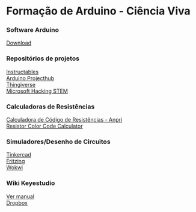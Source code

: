 # Formação de Arduino - Ciência Viva

### Software Arduino
<a href="https://www.arduino.cc/en/software">Download</a>

### Repositórios de projetos
<p><a href="https://www.instructables.com/">Instructables</a></br>
<a href="https://projecthub.arduino.cc/">Arduino Projecthub</a></br>
<a href="https://www.thingiverse.com/">Thingiverse</a></br>
<a href="https://learn.microsoft.com/en-us/training/educator-center/instructor-materials/hacking-stem">Microsoft Hacking STEM</a></p>

### Calculadoras de Resistências
<p><a href="https://drive.google.com/file/d/1LVYWyIIJiPt1darEIC3YHCYrMnjf5brD/view?usp=sharing">Calculadora de Código de Resistências - Anpri</a></br>
<a href="https://www.digikey.ca/en/resources/conversion-calculators/conversion-calculator-resistor-color-code">Resistor Color Code Calculator</a></p>

### Simuladores/Desenho de Circuitos
<p><a href="https://www.tinkercad.com/">Tinkercad</a></br>
<a href="https://fritzing.org/download/0.9.3b/windows-64bit/fritzing.0.9.3b.64.pc.zip">Fritzing</a></br>
<a href="https://wokwi.com/dashboard/projects">Wokwi</a>
</p>

### Wiki Keyestudio
<p><a href="https://ks0522-keyestudio-48-in-1-sensor-kit.readthedocs.io/en/latest/KS0522.html">Ver manual</a></br>
  <a href="https://www.dropbox.com/sh/cq8p4y04zwxomla/AADYUb_stkzTKTBfcwQUVEOma?dl=0">Dropbox</a>
</p>
